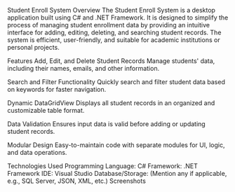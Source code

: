 Student Enroll System
Overview
The Student Enroll System is a desktop application built using C# and .NET Framework. It is designed to simplify the process of managing student enrollment data by providing an intuitive interface for adding, editing, deleting, and searching student records. The system is efficient, user-friendly, and suitable for academic institutions or personal projects.

Features
Add, Edit, and Delete Student Records
Manage students' data, including their names, emails, and other information.

Search and Filter Functionality
Quickly search and filter student data based on keywords for faster navigation.

Dynamic DataGridView
Displays all student records in an organized and customizable table format.

Data Validation
Ensures input data is valid before adding or updating student records.

Modular Design
Easy-to-maintain code with separate modules for UI, logic, and data operations.

Technologies Used
Programming Language: C#
Framework: .NET Framework
IDE: Visual Studio
Database/Storage: (Mention any if applicable, e.g., SQL Server, JSON, XML, etc.)
Screenshots

